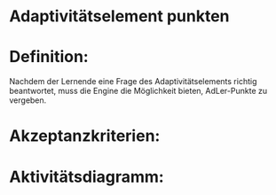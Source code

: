 # Adaptivitätselement punkten


# Definition:

Nachdem der Lernende eine Frage des Adaptivitätselements richtig beantwortet, muss die Engine die Möglichkeit bieten, 
AdLer-Punkte zu vergeben. 


# Akzeptanzkriterien:


# Aktivitätsdiagramm:


